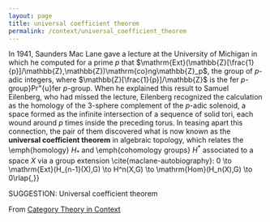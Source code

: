 ```yaml
---
layout: page
title: universal coefficient theorem
permalink: /context/universal_coefficient_theorem
---
```

In 1941, Saunders Mac Lane gave a lecture at the University of Michigan in which he computed for a prime $p$ that $\mathrm{Ext}(\mathbb{Z}[\frac{1}{p}]/\mathbb{Z},\mathbb{Z})\mathrm{co}ng\mathbb{Z}_p$, the group of $p$-adic integers, where $\mathbb{Z}[\frac{1}{p}]/\mathbb{Z}$ is the fer $p$-group}Pr\"{u}fer $p$-group. When he explained this result to Samuel Eilenberg, who had missed the lecture, Eilenberg recognized the calculation as the homology of the 3-sphere complement of the $p$-adic solenoid, a space formed as the infinite intersection of a sequence of solid tori, each wound around $p$ times inside the preceding torus.  In teasing apart this connection, the pair of them discovered what is now known as the **universal coefficient theorem** in algebraic topology, which relates the \emph{homology} $H_*$ and \emph{cohomology groups} $H^*$ associated to a space $X$ via a group extension \cite{maclane-autobiography}:
 0 \to \mathrm{Ext}(H_{n-1}(X),G) \to H^n(X,G) \to \mathrm{Hom}(H_n(X),G) \to 0\rlap{,}}

SUGGESTION: Universal coefficient theorem

From [Category Theory in Context](https://mathgloss.github.io/MathGloss/context.html)